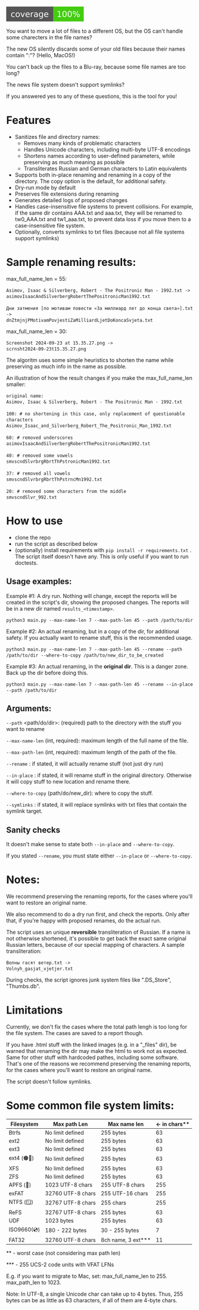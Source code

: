 [![Coverage](coverage.svg)](https://coverage.readthedocs.io)

You want to move a lot of files to a different OS, but the OS can't handle some charecters in the file names?

The new OS silently discards some of your old files because their names contain ":"? (Hello, MacOS!)

You can't back up the files to a Blu-ray, because some file names are too long?

The news file system doesn't support symlinks?

If you answered yes to any of these questions, this is the tool for you!

# Features

- Sanitizes file and directory names:
  - Removes many kinds of problematic characters
  - Handles Unicode characters, including multi-byte UTF-8 encodings
  - Shortens names according to user-defined parameters, while preserving as much meaning as possible
  - Transliterates Russian and German characters to Latin equivalents
- Supports both in-place renaming and renaming in a copy of the directory. The copy option is the default, for additional safety.
- Dry-run mode by default
- Preserves file extensions during renaming
- Generates detailed logs of proposed changes
- Handles case-insensitive file systems to prevent collisions. For example, if the same dir contains AAA.txt and aaa.txt, they will be renamed to tw0_AAA.txt and tw1_aaa.txt, to prevent data loss if you move them to a case-insensitive file system.
- Optionally, converts symlinks to txt files (because not all file systems support symlinks)

# Sample renaming results:

max_full_name_len = 55:
```
Asimov, Isaac & Silverberg, Robert - The Positronic Man - 1992.txt ->
asimovIsaacAndSilverbergRobertThePositronicMan1992.txt

Дни затмения [по мотивам повести «За миллиард лет до конца света»].txt ->
dnZtmjnjPMotivamPovjestiZaMilliardLjetDoKoncaSvjeta.txt
```

max_full_name_len = 30:
```
Screenshot 2024-09-23 at 15.35.27.png ->
scrnsht2024-09-23t15.35.27.png
```

The algoritm uses some simple heuristics to shorten the name while preserving as much info in the name as possible.

An illustration of how the result changes if you make the max_full_name_len smaller:

```
original name: 
Asimov, Isaac & Silverberg, Robert - The Positronic Man - 1992.txt

100: # no shortening in this case, only replacement of questionable characters
Asimov_Isaac_and_Silverberg_Robert_The_Positronic_Man_1992.txt

60: # removed underscores 
asimovIsaacAndSilverbergRobertThePositronicMan1992.txt

40: # removed some vowels 
smvscndSlvrbrgRbrtThPstronicMan1992.txt

37: # removed all vowels 
smvscndSlvrbrgRbrtThPstrncMn1992.txt

20: # removed some characters from the middle
smvscndSlvr_992.txt

```

# How to use

- clone the repo
- run the script as described below
- (optionally) install requirements with ```pip install -r requirements.txt``` . The script itself doesn't have any. This is only useful if you want to run doctests.


## Usage examples:

Example #1: A dry run. Nothing will change, except the reports will be created in the script's dir, showing the proposed changes. 
The reports will be in a new dir named ```results_<timestamp>```.
```
python3 main.py --max-name-len 7 --max-path-len 45 --path /path/to/dir
```

Example #2: An actual renaming, but in a copy of the dir, for additional safety. 
If you actually want to rename stuff, this is the recommended usage.
```
python3 main.py --max-name-len 7 --max-path-len 45 --rename --path /path/to/dir --where-to-copy /path/to/new_dir_to_be_created
```

Example #3: An actual renaming, in the **original dir**. This is a danger zone. Back up the dir before doing this.
```
python3 main.py --max-name-len 7 --max-path-len 45 --rename --in-place --path /path/to/dir
```


## Arguments:

```--path``` <path/do/dir>: (required) path to the directory with the stuff you want to rename

```--max-name-len``` (int, required): maximum length of the full name of the file.

```--max-path-len``` (int, required): maximum length of the path of the file.

```--rename``` : if stated, it will actually rename stuff (not just dry run)

```--in-place``` : if stated, it will rename stuff in the original directory. Otherwise it will copy stuff to new location and rename there.

```--where-to-copy``` (path/do/new_dir): where to copy the stuff.

```--symlinks``` : if stated, it will replace symlinks with txt files that contain the symlink target.

## Sanity checks

It doesn't make sense to state both ```--in-place``` and ```--where-to-copy```. 

If you stated ```--rename```, you must state either ```--in-place``` or ```--where-to-copy```. 

# Notes:

We recommend preserving the renaming reports, for the cases where you'll want to restore an original name.

We also recommend to do a dry run first, and check the reports. Only after that, if you're happy with proposed renames, do the actual run. 

The script uses an unique **reversible** transliteration of Russian. 
If a name is not otherwise shortened, it's possible to get back the exact same original Russian letters, because of our special mapping of characters. 
A sample transliteration:
```
Волны гасят ветер.txt ->
Volnyh_gasjat_vjetjer.txt
```

During checks, the script ignores junk system files like ".DS_Store", "Thumbs.db".

# Limitations

Currently, we don't fix the cases where the total path lengh is too long for the file system. The cases are saved to a report though.

If you have .html stuff with the linked images (e.g. in a "_files" dir), 
be warned that renaming the dir may make the html to work not as expected. Same for other stuff with hardcoded pathes, including some software. That's one of the reasons we recommend preserving the renaming reports, for the cases where you'll want to restore an original name.

The script doesn't follow symlinks.

# Some common file system limits:

| Filesystem | Max path Len     | Max name len      | <- in chars** |
|------------|------------------|-------------------|---------------|
| Btrfs      | No limit defined | 255 bytes         | 63            |
| ext2       | No limit defined | 255 bytes         | 63            |
| ext3       | No limit defined | 255 bytes         | 63            |
| ext4 (🟠🐧) | No limit defined | 255 bytes         | 63            |
| XFS        | No limit defined | 255 bytes         | 63            |
| ZFS        | No limit defined | 255 bytes         | 63            |
| APFS (🍎)  | 1023 UTF-8 chars | 255 UTF-8 chars   | 255           |
| exFAT      | 32760 UTF-8 chars| 255 UTF-16 chars  | 255           |
| NTFS (🪟)  | 32767 UTF-8 chars| 255 chars         | 255           |
| ReFS       | 32767 UTF-8 chars| 255 bytes         | 63            |
| UDF        | 1023 bytes       | 255 bytes         | 63            |
| ISO9660(💿)| 180 - 222 bytes  | 30 - 255 bytes    | 7             |
| FAT32      | 32760 UTF-8 chars| 8ch name, 3 ext*** | 11            |

** - worst case (not considering max path len)


*** - 255 UCS-2 code units with VFAT LFNs


E.g. if you want to migrate to Mac, set:
 max_full_name_len to 255.
 max_path_len to 1023.

Note: In UTF-8, a single Unicode char can take up to 4 bytes.
Thus, 255 bytes can be as little as 63 characters, if all of them are 4-byte chars.
